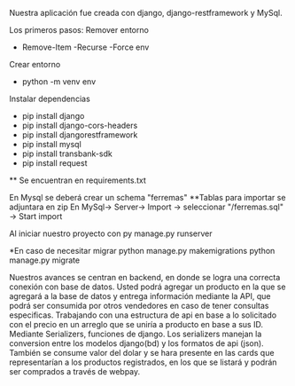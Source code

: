 Nuestra aplicación fue creada con django, django-restframework y MySql.

Los primeros pasos:
Remover entorno
  - Remove-Item -Recurse -Force env

Crear entorno
  - python -m venv env

Instalar dependencias
- pip install django
- pip install django-cors-headers
- pip install djangorestframework
- pip install mysql
- pip install transbank-sdk
- pip install request

** Se encuentran en requirements.txt

En Mysql se deberá crear un schema "ferremas"
**Tablas para importar se adjuntara en zip
En MySql-> Server-> Import -> seleccionar "/ferremas.sql" -> Start import

Al iniciar nuestro proyecto con 
py manage.py runserver

*En caso de necesitar migrar
python manage.py makemigrations
python manage.py migrate


Nuestros avances se centran en backend, en donde se logra una correcta conexión con base de datos. Usted podrá agregar un producto en la que se agregará a la base de datos y entrega información mediante la API, 
que podrá ser consumida por otros vendedores en caso de tener consultas especificas. Trabajando con una estructura de api en base a lo solicitado con el precio en un arreglo que se uniría a 
producto en base a sus ID. 
Mediante Serializers, funciones de django. Los serializers manejan la conversion entre los modelos django(bd) y los formatos de api (json).
También se consume valor del dolar y se hara presente en las cards que representarían a los productos registrados, en los que se listará y podrán ser comprados a través de webpay.
